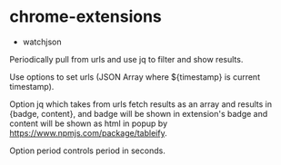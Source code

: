 # chrome-extensions
- watchjson

 Periodically pull from urls and use jq to filter and show results.
 
 Use options to set urls (JSON Array where ${timestamp} is current timestamp). 
 
 Option jq which takes from urls fetch results as an array and results in {badge, content}, and badge will be shown in extension's badge and content will be shown as html in popup by https://www.npmjs.com/package/tableify.
 
 Option period controls period in seconds.